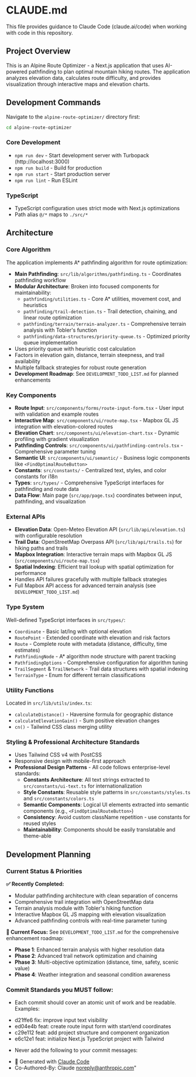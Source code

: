 # CLAUDE.md

This file provides guidance to Claude Code (claude.ai/code) when working with code in this repository.

## Project Overview

This is an Alpine Route Optimizer - a Next.js application that uses AI-powered pathfinding to plan optimal mountain hiking routes. The application analyzes elevation data, calculates route difficulty, and provides visualization through interactive maps and elevation charts.

## Development Commands

Navigate to the `alpine-route-optimizer/` directory first:

```bash
cd alpine-route-optimizer
```

### Core Development
- `npm run dev` - Start development server with Turbopack (http://localhost:3000)
- `npm run build` - Build for production
- `npm run start` - Start production server
- `npm run lint` - Run ESLint

### TypeScript
- TypeScript configuration uses strict mode with Next.js optimizations
- Path alias `@/*` maps to `./src/*`

## Architecture

### Core Algorithm
The application implements A* pathfinding algorithm for route optimization:
- **Main Pathfinding**: `src/lib/algorithms/pathfinding.ts` - Coordinates pathfinding workflow
- **Modular Architecture**: Broken into focused components for maintainability:
  - `pathfinding/utilities.ts` - Core A* utilities, movement cost, and heuristics
  - `pathfinding/trail-detection.ts` - Trail detection, chaining, and linear route optimization
  - `pathfinding/terrain/terrain-analyzer.ts` - Comprehensive terrain analysis with Tobler's function
  - `pathfinding/data-structures/priority-queue.ts` - Optimized priority queue implementation
- Uses priority queue with heuristic cost calculation
- Factors in elevation gain, distance, terrain steepness, and trail availability
- Multiple fallback strategies for robust route generation
- **Development Roadmap**: See `DEVELOPMENT_TODO_LIST.md` for planned enhancements

### Key Components
- **Route Input**: `src/components/forms/route-input-form.tsx` - User input with validation and example routes
- **Interactive Map**: `src/components/ui/route-map.tsx` - Mapbox GL JS integration with elevation-colored routes
- **Elevation Chart**: `src/components/ui/elevation-chart.tsx` - Dynamic profiling with gradient visualization
- **Pathfinding Controls**: `src/components/ui/pathfinding-controls.tsx` - Comprehensive parameter tuning
- **Semantic UI**: `src/components/ui/semantic/` - Business logic components like `<FindOptimalRouteButton>`
- **Constants**: `src/constants/` - Centralized text, styles, and color constants for i18n
- **Types**: `src/types/` - Comprehensive TypeScript interfaces for pathfinding and route data
- **Data Flow**: Main page (`src/app/page.tsx`) coordinates between input, pathfinding, and visualization

### External APIs
- **Elevation Data**: Open-Meteo Elevation API (`src/lib/api/elevation.ts`) with configurable resolution
- **Trail Data**: OpenStreetMap Overpass API (`src/lib/api/trails.ts`) for hiking paths and trails
- **Mapbox Integration**: Interactive terrain maps with Mapbox GL JS (`src/components/ui/route-map.tsx`)
- **Spatial Indexing**: Efficient trail lookup with spatial optimization for performance
- Handles API failures gracefully with multiple fallback strategies
- Full Mapbox API access for advanced terrain analysis (see `DEVELOPMENT_TODO_LIST.md`)

### Type System
Well-defined TypeScript interfaces in `src/types/`:
- `Coordinate` - Basic lat/lng with optional elevation
- `RoutePoint` - Extended coordinate with elevation and risk factors  
- `Route` - Complete route with metadata (distance, difficulty, time estimates)
- `PathfindingNode` - A* algorithm node structure with parent tracking
- `PathfindingOptions` - Comprehensive configuration for algorithm tuning
- `TrailSegment` & `TrailNetwork` - Trail data structures with spatial indexing
- `TerrainType` - Enum for different terrain classifications

### Utility Functions
Located in `src/lib/utils/index.ts`:
- `calculateDistance()` - Haversine formula for geographic distance
- `calculateElevationGain()` - Sum positive elevation changes
- `cn()` - Tailwind CSS class merging utility

### Styling & Professional Architecture Standards
- Uses Tailwind CSS v4 with PostCSS
- Responsive design with mobile-first approach
- **Professional Design Patterns** - All code follows enterprise-level standards:
  - **Constants Architecture**: All text strings extracted to `src/constants/ui-text.ts` for internationalization
  - **Style Constants**: Reusable style patterns in `src/constants/styles.ts` and `src/constants/colors.ts`
  - **Semantic Components**: Logical UI elements extracted into semantic components (e.g., `<FindOptimalRouteButton>`)
  - **Consistency**: Avoid custom className repetition - use constants for reused styles
  - **Maintainability**: Components should be easily translatable and theme-able

## Development Planning

### Current Status & Priorities
**✅ Recently Completed:**
- Modular pathfinding architecture with clean separation of concerns
- Comprehensive trail integration with OpenStreetMap data
- Terrain analysis module with Tobler's hiking function
- Interactive Mapbox GL JS mapping with elevation visualization
- Advanced pathfinding controls with real-time parameter tuning

**🚧 Current Focus:**
See `DEVELOPMENT_TODO_LIST.md` for the comprehensive enhancement roadmap:
- **Phase 1**: Enhanced terrain analysis with higher resolution data
- **Phase 2**: Advanced trail network optimization and chaining
- **Phase 3**: Multi-objective optimization (distance, time, safety, scenic value)
- **Phase 4**: Weather integration and seasonal condition awareness

### Commit Standards you MUST follow:
- Each commit should cover an atomic unit of work and be readable. Examples:
* d21ffe6 fix: improve input text visibility
* ed04e4b feat: create route input form with start/end coordinates
* c29e112 feat: add project structure and component organization
* e6c12e1 feat: initialize Next.js TypeScript project with Tailwind
- Never add the following to your commit messages: 
* 🤖 Generated with [Claude Code](https://claude.ai/code)
* Co-Authored-By: Claude <noreply@anthropic.com>"